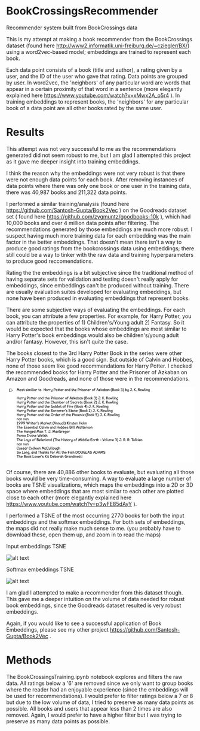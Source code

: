# BookCrossingsRecommender

Recommender system built from BookCrossings data

This is my attempt at making a book recommender from the BookCrossings dataset (found here http://www2.informatik.uni-freiburg.de/~cziegler/BX/) using a word2vec-based model; embeddings are trained to represent each book. 

Each data point consists of a book (title and author), a rating given by a user, and the ID of the user who gave that rating. Data points are grouped by user. In word2vec, the 'neighbors' of any particular word are words that appear in a certain proximity of that word in a sentence (more elegantly explained here https://www.youtube.com/watch?v=xMwx2A_o5r4 ). In training embeddings to represent books, the 'neighbors' for any particular book of a data point are all other books rated by the same user. 

# Results

This attempt was not very successful to me as the recommendations generated did not seem robust to me, but I am glad I attempted this project as it gave me deeper insight into training embeddings. 

I think the reason why the embeddings were not very robust is that there were not enough data points for each book. After removing instances of data points where there was only one book or one user in the training data, there was 40,987 books and 211,322 data points. 

I performed a similar training/analysis (found here https://github.com/Santosh-Gupta/Book2Vec ) on the Goodreads dataset set ( found here https://github.com/zygmuntz/goodbooks-10k ), which had 10,000 books and over 4 million data points after filtering. The recommendations generated by those embeddings are much more robust. I suspect having much more training data for each embedding was the main factor in the better embeddings. That doesn't mean there isn't a way to produce good ratings from the bookcrossings data using embeddings; there still could be a way to tinker with the raw data and training hyperparameters to produce good reccomendations. 

Rating the the embeddings is a bit subjective since the traditional method of having separate sets for validation and testing doesn't really apply for embeddings, since embeddings can't be produced without training. There are usually evaluation suites developed for evaluating embeddings, but none have been produced in evaluating embeddings that represent books. 

There are some subjective ways of evaluating the embeddings. For each book, you can attribute a few properties. For example, for Harry Potter, you can attribute the properties of 1) Children's/Young adult 2) Fantasy. So it would be expected that the books whose embeddings are most similar to Harry Potter's book embeddings would also be children's/young adult and/or fantasy. However, this isn't quite the case. 

The books closest to the 3rd Harry Potter Book in the series were other Harry Potter books, which is a good sign. But outside of Calvin and Hobbes, none of those seem like good recommendations for Harry Potter. I checked the recommended books for Harry Potter and the Prisoner of Azkaban on Amazon and Goodreads, and none of those were in the recommendations. 

![alt text](Images/HarryPotterSimiliarity.JPG)

Of course, there are 40,886 other books to evaluate, but evaluating all those books would be very time-consuming. A way to evaluate a large number of books  are TSNE visualizations, which maps the embeddings into a 2D or 3D space where embeddings that are most similar to each other are plotted close to each other (more elegantly explained here https://www.youtube.com/watch?v=p3wFE85dAyY ). 

I performed a TSNE of the most occurring 2770 books for both the input embeddings and the softmax embeddings. For both sets of embeddings, the maps did not really make much sense to me. (you probably have to download these, open them up, and zoom in to read the maps)

Input embeddings TSNE

![alt text](Images/InputEmbedding_TSNE.png)

Softmax embeddings TSNE

![alt text](Images/SoftMax_TSNE.jpg)

I am glad I attempted to make a recommender from this dataset though. This gave me a deeper intuition on the volume of data needed for robust book embeddings, since the Goodreads dataset resulted is very robust embeddings. 

Again, if you would like to see a successful application of Book Embeddings, please see my other project https://github.com/Santosh-Gupta/Book2Vec . 

# Methods

The BookCrossingsTraining.ipynb notebook explores and filters the raw data. All ratings below a '6' are removed since we only want to group books where the reader had an enjoyable experience (since the embeddings will be used for recommendations). I would prefer to filter ratings below a 7 or 8 but due to the low volume of data, I tried to preserve as many data points as possible. All books and users that appear less than 2 times are also removed. Again, I would prefer to have a higher filter but I was trying to preserve as many data points as possible. 

